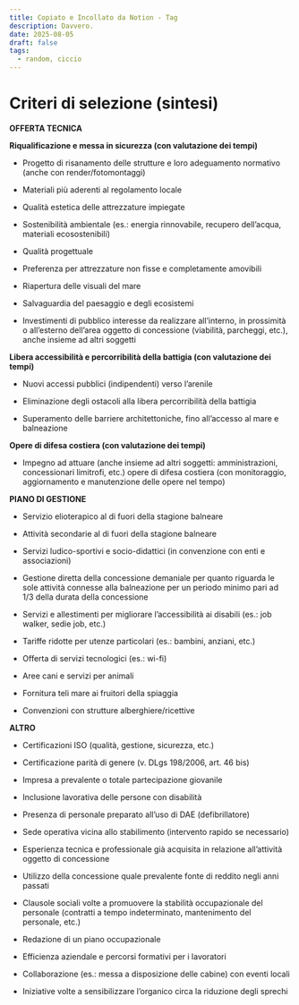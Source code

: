 ```yaml
---
title: Copiato e Incollato da Notion - Tag
description: Davvero.
date: 2025-08-05
draft: false
tags:
  - random, ciccio
---
```

# Criteri di selezione (sintesi)

**OFFERTA TECNICA**

**Riqualificazione e messa in sicurezza (con valutazione dei tempi)**

*   Progetto di risanamento delle strutture e loro adeguamento normativo (anche con render/fotomontaggi)
    
*   Materiali più aderenti al regolamento locale
    
*   Qualità estetica delle attrezzature impiegate
    
*   Sostenibilità ambientale (es.: energia rinnovabile, recupero dell’acqua, materiali ecosostenibili)
    
*   Qualità progettuale
    
*   Preferenza per attrezzature non fisse e completamente amovibili
    
*   Riapertura delle visuali del mare
    
*   Salvaguardia del paesaggio e degli ecosistemi
    
*   Investimenti di pubblico interesse da realizzare all’interno, in prossimità o all’esterno dell’area oggetto di concessione (viabilità, parcheggi, etc.), anche insieme ad altri soggetti
    

**Libera accessibilità e percorribilità della battigia (con valutazione dei tempi)**

*   Nuovi accessi pubblici (indipendenti) verso l’arenile
    
*   Eliminazione degli ostacoli alla libera percorribilità della battigia
    
*   Superamento delle barriere architettoniche, fino all’accesso al mare e balneazione
    

**Opere di difesa costiera (con valutazione dei tempi)**

*   Impegno ad attuare (anche insieme ad altri soggetti: amministrazioni, concessionari limitrofi, etc.) opere di difesa costiera (con monitoraggio, aggiornamento e manutenzione delle opere nel tempo)

**PIANO DI GESTIONE**

*   Servizio elioterapico al di fuori della stagione balneare
    
*   Attività secondarie al di fuori della stagione balneare
    
*   Servizi ludico-sportivi e socio-didattici (in convenzione con enti e associazioni)
    
*   Gestione diretta della concessione demaniale per quanto riguarda le sole attività connesse alla balneazione per un periodo minimo pari ad 1/3 della durata della concessione
    
*   Servizi e allestimenti per migliorare l’accessibilità ai disabili (es.: job walker, sedie job, etc.)
    
*   Tariffe ridotte per utenze particolari (es.: bambini, anziani, etc.)
    
*   Offerta di servizi tecnologici (es.: wi-fi)
    
*   Aree cani e servizi per animali
    
*   Fornitura teli mare ai fruitori della spiaggia
    
*   Convenzioni con strutture alberghiere/ricettive
    

**ALTRO**

*   Certificazioni ISO (qualità, gestione, sicurezza, etc.)
    
*   Certificazione parità di genere (v. DLgs 198/2006, art. 46 bis)
    
*   Impresa a prevalente o totale partecipazione giovanile
    
*   Inclusione lavorativa delle persone con disabilità
    
*   Presenza di personale preparato all’uso di DAE (defibrillatore)
    
*   Sede operativa vicina allo stabilimento (intervento rapido se necessario)
    
*   Esperienza tecnica e professionale già acquisita in relazione all’attività oggetto di concessione
    
*   Utilizzo della concessione quale prevalente fonte di reddito negli anni passati
    
*   Clausole sociali volte a promuovere la stabilità occupazionale del personale (contratti a tempo indeterminato, mantenimento del personale, etc.)
    
*   Redazione di un piano occupazionale
    
*   Efficienza aziendale e percorsi formativi per i lavoratori
    
*   Collaborazione (es.: messa a disposizione delle cabine) con eventi locali
    
*   Iniziative volte a sensibilizzare l’organico circa la riduzione degli sprechi